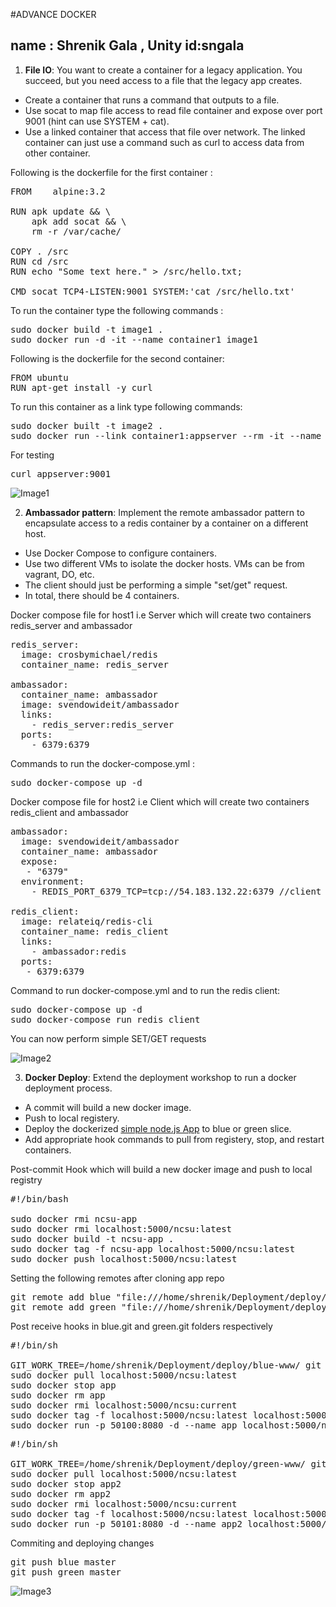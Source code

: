 #ADVANCE DOCKER

## name : Shrenik Gala , Unity id:sngala

1) **File IO**: You want to create a container for a legacy application. You succeed, but you need access to a file that the legacy app creates.

* Create a container that runs a command that outputs to a file.
* Use socat to map file access to read file container and expose over port 9001 (hint can use SYSTEM + cat).
* Use a linked container that access that file over network. The linked container can just use a command such as curl to access data from other container.

Following is the dockerfile for the first container :
<pre>FROM    alpine:3.2

RUN apk update && \
    apk add socat && \
    rm -r /var/cache/

COPY . /src
RUN cd /src
RUN echo "Some text here." > /src/hello.txt;

CMD socat TCP4-LISTEN:9001 SYSTEM:'cat /src/hello.txt'
</pre>
 
To run the container type the following commands :
<pre>sudo docker build -t image1 .
sudo docker run -d -it --name container1 image1
</pre>

Following is the dockerfile for the second container:
<pre>FROM ubuntu
RUN apt-get install -y curl
</pre>

To run this container as a link type following commands:
<pre>sudo docker built -t image2 .
sudo docker run --link container1:appserver --rm -it --name container2 image2
</pre>
For testing
<pre>curl appserver:9001</pre>

![Image1](https://github.com/shrenikgala/DevOpsHW4/blob/master/fileio.gif)


2) **Ambassador pattern**: Implement the remote ambassador pattern to encapsulate access to a redis container by a container on a different host.

* Use Docker Compose to configure containers.
* Use two different VMs to isolate the docker hosts. VMs can be from vagrant, DO, etc.
* The client should just be performing a simple "set/get" request.
* In total, there should be 4 containers.

Docker compose file for host1 i.e Server which will create two containers redis_server and ambassador
<pre>redis_server:
  image: crosbymichael/redis
  container_name: redis_server

ambassador:
  container_name: ambassador
  image: svendowideit/ambassador
  links:
    - redis_server:redis_server
  ports:
    - 6379:6379
</pre>

Commands to run the docker-compose.yml :
<pre>sudo docker-compose up -d</pre>

Docker compose file for host2 i.e Client which will create two containers redis_client and ambassador
<pre>
ambassador:
  image: svendowideit/ambassador
  container_name: ambassador
  expose:
   - "6379"
  environment:
    - REDIS_PORT_6379_TCP=tcp://54.183.132.22:6379 //client and server both are ec2 instances

redis_client:
  image: relateiq/redis-cli
  container_name: redis_client
  links:
    - ambassador:redis
  ports:
   - 6379:6379
</pre>

Command to run docker-compose.yml and to run the redis client:
<pre>sudo docker-compose up -d
sudo docker-compose run redis_client</pre>
You can now perform simple SET/GET requests

![Image2](https://github.com/shrenikgala/DevOpsHW4/blob/master/ambassador.gif)

3) **Docker Deploy**: Extend the deployment workshop to run a docker deployment process.

* A commit will build a new docker image.
* Push to local registery.
* Deploy the dockerized [simple node.js App](https://github.com/CSC-DevOps/App) to blue or green slice.
* Add appropriate hook commands to pull from registery, stop, and restart containers.

Post-commit Hook which will build a new docker image and push to local registry
<pre>
#!/bin/bash

sudo docker rmi ncsu-app
sudo docker rmi localhost:5000/ncsu:latest
sudo docker build -t ncsu-app .
sudo docker tag -f ncsu-app localhost:5000/ncsu:latest
sudo docker push localhost:5000/ncsu:latest
</pre>

Setting the following remotes after cloning app repo
<pre>
git remote add blue "file:///home/shrenik/Deployment/deploy/blue.git"
git remote add green "file:///home/shrenik/Deployment/deploy/green.git"
</pre>

Post receive hooks in blue.git and green.git folders respectively
<pre>
#!/bin/sh

GIT_WORK_TREE=/home/shrenik/Deployment/deploy/blue-www/ git checkout -f
sudo docker pull localhost:5000/ncsu:latest  
sudo docker stop app 
sudo docker rm app
sudo docker rmi localhost:5000/ncsu:current  
sudo docker tag -f localhost:5000/ncsu:latest localhost:5000/ncsu:current
sudo docker run -p 50100:8080 -d --name app localhost:5000/ncsu:latest 
</pre>
<pre>
#!/bin/sh

GIT_WORK_TREE=/home/shrenik/Deployment/deploy/green-www/ git checkout -f
sudo docker pull localhost:5000/ncsu:latest  
sudo docker stop app2  
sudo docker rm app2
sudo docker rmi localhost:5000/ncsu:current  
sudo docker tag -f localhost:5000/ncsu:latest localhost:5000/ncsu:current
sudo docker run -p 50101:8080 -d --name app2 localhost:5000/ncsu:latest 
</pre>

Commiting and deploying changes
<pre>
git push blue master
git push green master
</pre>

![Image3](https://github.com/shrenikgala/DevOpsHW4/blob/master/deployment.gif)
